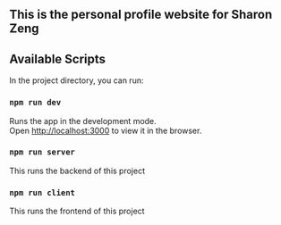 ## This is the personal profile website for Sharon Zeng


## Available Scripts

In the project directory, you can run:

### `npm run dev`

Runs the app in the development mode.<br />
Open [http://localhost:3000](http://localhost:3000) to view it in the browser.


### `npm run server`

This runs the backend of this project

### `npm run client`

This runs the frontend of this project

